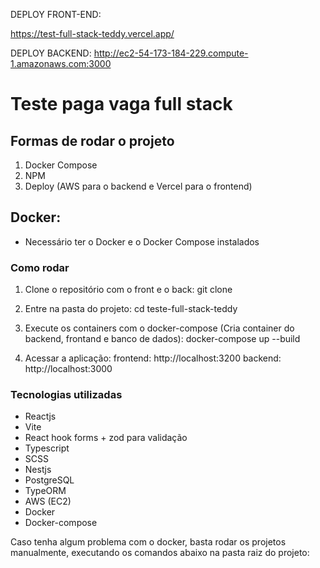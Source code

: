 DEPLOY FRONT-END:

https://test-full-stack-teddy.vercel.app/


DEPLOY BACKEND: http://ec2-54-173-184-229.compute-1.amazonaws.com:3000



# Teste paga vaga full stack

## Formas de rodar o projeto
  1. Docker Compose
  2. NPM
  3. Deploy (AWS para o backend e Vercel para o frontend)

## Docker:
  - Necessário ter o Docker e o Docker Compose instalados

### Como rodar

1. Clone o repositório com o front e o back:
  git clone <url-do-repositorio>

2. Entre na pasta do projeto:
  cd teste-full-stack-teddy

3. Execute os containers com o docker-compose (Cria container do backend, frontand e banco de dados):
  docker-compose up --build

4. Acessar a aplicação:
  frontend: http://localhost:3200
  backend: http://localhost:3000
  

### Tecnologias utilizadas
  - Reactjs
  - Vite
  - React hook forms + zod para validação
  - Typescript
  - SCSS
  - Nestjs
  - PostgreSQL
  - TypeORM
  - AWS (EC2)
  - Docker
  - Docker-compose

Caso tenha algum problema com o docker, basta rodar os projetos manualmente, executando os comandos abaixo na pasta raiz do projeto: